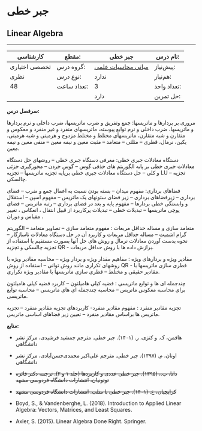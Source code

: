 # جبر خطی
## Linear Algebra
_______________________________________________________________________________
| کارشناسی      | مقطع:       | جبر خطی                                                                               | نام درس:    |
| ------------- | ----------- | ------------------------------------------------------------------------------------- | ----------- |
| تخصصی اختیاری | گروه درس:   | [مبانی محاسبات علمی](../docs/curriculum/mandatory/Elementary-Scientific-Computing.md) | پیش‌نیاز:   |
| نظری          | نوع درس:    | ندارد                                                                                 | هم‌نیاز:    |
| 48            | تعداد ساعت: | 3                                                                                     | تعداد واحد: |
|               |             |  دارد                                                                                 | حل تمرین:   |

**سرفصل درس:**

مروری بر بردارها و ماتریسها: جمع وتفریق و ضرب ماتریسها، ضرب داخلی و نرم بردارها و ماتریسها، ضرب داخلی و نرم توابع پیوسته، ماتریسهای منفرد و غیر منفرد و معکوس و متقارن و شبه متقارن، ماتریسهای مختلط و مختلط مزدوج و هرمیتی و شبه هرمیتی، یکین، نرمال، قطری – مثلثی – متعامد – مثبت معین و نیمه معین – منفی معین و نیمه معین.

دستگاه معادلات جبری خطی: معرفی دستگاه جبری خطی – روشهای حل دستگاه معادلات جبری خطی بر پایه الگوریتم های حذفی گوس – گوس جردن – محورگیری جزئی و کلی – حل دستگاه معادلات جبری خطی برپایه تجزیه ماتریسها – تجزیه LU – تجزیه چالسکی.

فضاهای برداری: مفهوم میدان – بسته بودن نسبت به اعمال جمع و ضرب – فضای برداری – زیرفضاهای برداری – زیر فضای ستونهای یک ماتریس – مفهوم اسپن – استقلال و وابستگی خطی بردارها – مفهوم پایه و بعد در فضای برداری – رتبه ماتریس – فضای پوچی ماتریسها – تبدیلات خطی – تبدیلات پرکاربرد از قبیل انتقال ، انعکاس ، تغییر مقیاس و دوران .

متعامد سازی و مساله حداقل مربعات : مفهوم متعامد سازی – تصاویر متعامد – الگوریتم گرام اشمیت – مساله حداقل مربعات و کاربرد آن در حل دستگاه معادلات ناسازگار – نحوه بدست آوردن معادلات نرمال و روش های حل آنها بصورت مستقیم با استفاده از تجزیه چالسکی و تچزیه QR  - برازش داده ها با روش حداقل مربعات.

مقادیر ویژه و بردارهای ویژه : مفاهیم مقدار ویژه و بردار ویژه – محاسبه مقادیر ویژه با روشهای تکراری مانند روش توانی – استفاده از روش QR  - قطری سازی ماتریسها با مقادیر حقیقی و مختلط – قطری سازی ماتریسها با مقادیر ویژه تکراری.

چندجمله ای ها و توابع ماتریسی : قضیه کیلی هامیلتون – کاربرد قضیه کیلی هامیلتون برای محاسبه معکوس ماتریس – محاسبه چندجمله ای های ماتریسی – محاسبه توابع ماتریسی.

تجزیه مقادیر منفرد : مفهوم مقادیر منفرد- کاربردهای تجزیه مقادیر منفرد – تجزیه ماتریس ها براساس مقادیر منفرد – تعیین زیر فضاهای اساسی ماتریس. 

**منابع:**

- هافمن، ک. و کنزی، ر. (۱۴۰۱). جبر خطی. مترجم جمشید فرشیدی، مرکز نشر دانشگاهی

- اونان، م. (۱۳۹۷). جبر خطی. مترجم علی‌اکبر محمدی‌حسن‌آبادی، مرکز نشر دانشگاهی

- ~~داتا، ب.، (۱۳۹۵). جبر خطی عددی و کاربردها (جلد ۱ و ۲). ترجمه دکتر فائزه توتونیان، انتشارات دانشگاه فردوسی مشهد~~

- ~~کرایچیان، ع. (۱۴۰۱). جبر خطی با متلب. انتشارات دانشگاه فردوسی مشهد~~

- Boyd, S., & Vandenberghe, L. (2018). Introduction to Applied Linear Algebra: Vectors, Matrices, and Least Squares.

- Axler, S. (2015). Linear Algebra Done Right. Springer.
